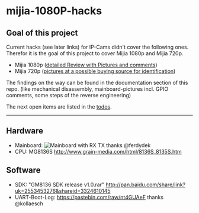 # mijia-1080P-hacks

## Goal of this project

Current hacks (see later links) for IP-Cams didn't cover the following ones. Therefor it is the goal of this project to cover Mijia 1080p and Mijia 720p.

* Mijia 1080p ([detailed Review with Pictures and comments](http://www.jayceooi.com/mijia-1080p-ip-camera-review/))
* Mijia 720p ([pictures at a possible buying source for identification](https://www.banggood.com/XIAOMI-MIJIA-360-Degree-720P-Night-Vision-Camera-Motion-Detection-Two-Way-Audio-Pan-Tilt-IR-Camera-p-1169623.html))

The findings on the way can be found in the documentation section of this repo.
(like mechanical disassembly, mainboard-pictures incl. GPIO comments, some steps of the reverse engineering)

The next open items are listed in the [todos](documentation/Todos.md).


--- 




## Hardware

* Mainboard: ![Mainboard with RX TX](https://github.com/Filipowicz251/mijia-1080P-hacks/blob/master/images/mainboard_rx_tx.jpg) thanks @ferdydek
* CPU: MG8136S http://www.grain-media.com/html/8136S_8135S.htm
## Software
* SDK: "GM8136 SDK release v1.0.rar" http://pan.baidu.com/share/link?uk=2553453276&shareid=3324610145
* UART-Boot-Log: https://pastebin.com/raw/nt4GUAeF thanks @kollaesch